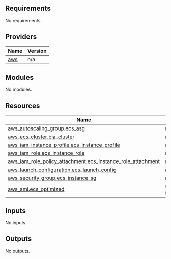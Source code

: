 <!-- BEGIN_TF_DOCS -->
## Requirements

No requirements.

## Providers

| Name | Version |
|------|---------|
| <a name="provider_aws"></a> [aws](#provider\_aws) | n/a |

## Modules

No modules.

## Resources

| Name | Type |
|------|------|
| [aws_autoscaling_group.ecs_asg](https://registry.terraform.io/providers/hashicorp/aws/latest/docs/resources/autoscaling_group) | resource |
| [aws_ecs_cluster.bia_cluster](https://registry.terraform.io/providers/hashicorp/aws/latest/docs/resources/ecs_cluster) | resource |
| [aws_iam_instance_profile.ecs_instance_profile](https://registry.terraform.io/providers/hashicorp/aws/latest/docs/resources/iam_instance_profile) | resource |
| [aws_iam_role.ecs_instance_role](https://registry.terraform.io/providers/hashicorp/aws/latest/docs/resources/iam_role) | resource |
| [aws_iam_role_policy_attachment.ecs_instance_role_attachment](https://registry.terraform.io/providers/hashicorp/aws/latest/docs/resources/iam_role_policy_attachment) | resource |
| [aws_launch_configuration.ecs_launch_config](https://registry.terraform.io/providers/hashicorp/aws/latest/docs/resources/launch_configuration) | resource |
| [aws_security_group.ecs_instance_sg](https://registry.terraform.io/providers/hashicorp/aws/latest/docs/resources/security_group) | resource |
| [aws_ami.ecs_optimized](https://registry.terraform.io/providers/hashicorp/aws/latest/docs/data-sources/ami) | data source |

## Inputs

No inputs.

## Outputs

No outputs.
<!-- END_TF_DOCS -->